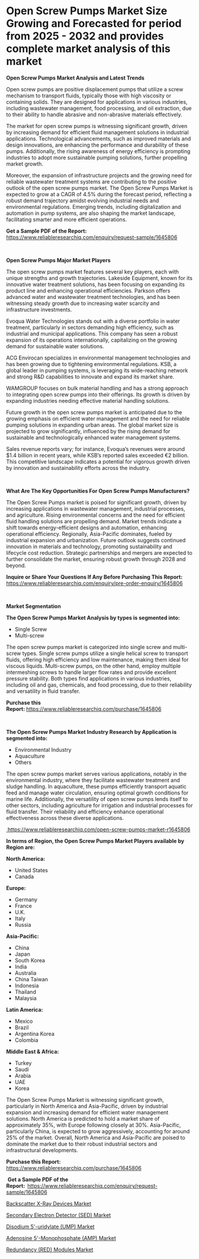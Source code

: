 <p><h1>Open Screw Pumps Market Size Growing and Forecasted for period from 2025 - 2032 and provides complete market analysis of this market</h1></p><p><strong>Open Screw Pumps Market Analysis and Latest Trends</strong></p>
<p><p>Open screw pumps are positive displacement pumps that utilize a screw mechanism to transport fluids, typically those with high viscosity or containing solids. They are designed for applications in various industries, including wastewater management, food processing, and oil extraction, due to their ability to handle abrasive and non-abrasive materials effectively. </p><p>The market for open screw pumps is witnessing significant growth, driven by increasing demand for efficient fluid management solutions in industrial applications. Technological advancements, such as improved materials and design innovations, are enhancing the performance and durability of these pumps. Additionally, the rising awareness of energy efficiency is prompting industries to adopt more sustainable pumping solutions, further propelling market growth.</p><p>Moreover, the expansion of infrastructure projects and the growing need for reliable wastewater treatment systems are contributing to the positive outlook of the open screw pumps market. The Open Screw Pumps Market is expected to grow at a CAGR of 4.5% during the forecast period, reflecting a robust demand trajectory amidst evolving industrial needs and environmental regulations. Emerging trends, including digitalization and automation in pump systems, are also shaping the market landscape, facilitating smarter and more efficient operations.</p></p>
<p><strong>Get a Sample PDF of the Report:&nbsp;</strong> <a href="https://www.reliableresearchiq.com/enquiry/request-sample/1645806?utm_campaign=1876&utm_medium=2&utm_source=Github&utm_content=ia&utm_term=29032025&utm_id=open-screw-pumps">https://www.reliableresearchiq.com/enquiry/request-sample/1645806</a></p>
<p>&nbsp;</p>
<p><strong>Open Screw Pumps Major Market Players</strong></p>
<p><p>The open screw pumps market features several key players, each with unique strengths and growth trajectories. Lakeside Equipment, known for its innovative water treatment solutions, has been focusing on expanding its product line and enhancing operational efficiencies. Parkson offers advanced water and wastewater treatment technologies, and has been witnessing steady growth due to increasing water scarcity and infrastructure investments.</p><p>Evoqua Water Technologies stands out with a diverse portfolio in water treatment, particularly in sectors demanding high efficiency, such as industrial and municipal applications. This company has seen a robust expansion of its operations internationally, capitalizing on the growing demand for sustainable water solutions.</p><p>ACG Envirocan specializes in environmental management technologies and has been growing due to tightening environmental regulations. KSB, a global leader in pumping systems, is leveraging its wide-reaching network and strong R&D capabilities to innovate and expand its market share.</p><p>WAMGROUP focuses on bulk material handling and has a strong approach to integrating open screw pumps into their offerings. Its growth is driven by expanding industries needing effective material handling solutions.</p><p>Future growth in the open screw pumps market is anticipated due to the growing emphasis on efficient water management and the need for reliable pumping solutions in expanding urban areas. The global market size is projected to grow significantly, influenced by the rising demand for sustainable and technologically enhanced water management systems.</p><p>Sales revenue reports vary; for instance, Evoqua’s revenues were around $1.4 billion in recent years, while KSB’s reported sales exceeded €2 billion. This competitive landscape indicates a potential for vigorous growth driven by innovation and sustainability efforts across the industry.</p></p>
<p>&nbsp;</p>
<p><strong>What Are The Key Opportunities For Open Screw Pumps Manufacturers?</strong></p>
<p><p>The Open Screw Pumps market is poised for significant growth, driven by increasing applications in wastewater management, industrial processes, and agriculture. Rising environmental concerns and the need for efficient fluid handling solutions are propelling demand. Market trends indicate a shift towards energy-efficient designs and automation, enhancing operational efficiency. Regionally, Asia-Pacific dominates, fueled by industrial expansion and urbanization. Future outlook suggests continued innovation in materials and technology, promoting sustainability and lifecycle cost reduction. Strategic partnerships and mergers are expected to further consolidate the market, ensuring robust growth through 2028 and beyond.</p></p>
<p><strong>Inquire or Share Your Questions If Any Before Purchasing This Report:</strong> <a href="https://www.reliableresearchiq.com/enquiry/pre-order-enquiry/1645806?utm_campaign=1876&utm_medium=2&utm_source=Github&utm_content=ia&utm_term=29032025&utm_id=open-screw-pumps">https://www.reliableresearchiq.com/enquiry/pre-order-enquiry/1645806</a></p>
<p>&nbsp;</p>
<p><strong>Market Segmentation</strong></p>
<p><strong>The Open Screw Pumps Market Analysis by types is segmented into:</strong></p>
<p><ul><li>Single Screw</li><li>Multi-screw</li></ul></p>
<p><p>The open screw pumps market is categorized into single screw and multi-screw types. Single screw pumps utilize a single helical screw to transport fluids, offering high efficiency and low maintenance, making them ideal for viscous liquids. Multi-screw pumps, on the other hand, employ multiple intermeshing screws to handle larger flow rates and provide excellent pressure stability. Both types find applications in various industries, including oil and gas, chemicals, and food processing, due to their reliability and versatility in fluid transfer.</p></p>
<p><strong>Purchase this Report:&nbsp;</strong><a href="https://www.reliableresearchiq.com/purchase/1645806?utm_campaign=1876&utm_medium=2&utm_source=Github&utm_content=ia&utm_term=29032025&utm_id=open-screw-pumps">https://www.reliableresearchiq.com/purchase/1645806</a></p>
<p>&nbsp;</p>
<p><strong>The Open Screw Pumps Market Industry Research by Application is segmented into:</strong></p>
<p><ul><li>Environmental Industry</li><li>Aquaculture</li><li>Others</li></ul></p>
<p><p>The open screw pumps market serves various applications, notably in the environmental industry, where they facilitate wastewater treatment and sludge handling. In aquaculture, these pumps efficiently transport aquatic feed and manage water circulation, ensuring optimal growth conditions for marine life. Additionally, the versatility of open screw pumps lends itself to other sectors, including agriculture for irrigation and industrial processes for fluid transfer. Their reliability and efficiency enhance operational effectiveness across these diverse applications.</p></p>
<p><a href="https://www.reliableresearchiq.com/open-screw-pumps-market-r1645806?utm_campaign=1876&utm_medium=2&utm_source=Github&utm_content=ia&utm_term=29032025&utm_id=open-screw-pumps">&nbsp;https://www.reliableresearchiq.com/open-screw-pumps-market-r1645806</a></p>
<p><strong>In terms of Region, the Open Screw Pumps Market Players available by Region are:</strong></p>
<p>
    <p> <strong> North America: </strong>
        <ul>
            <li>United States</li>
            <li>Canada</li>
        </ul>
        </p> 
    <p> <strong> Europe: </strong>
        <ul>
            <li>Germany</li>
            <li>France</li>
            <li>U.K.</li>
            <li>Italy</li>
            <li>Russia</li>
        </ul>
        </p> 
    <p> <strong> Asia-Pacific: </strong>
        <ul>
            <li>China</li>
            <li>Japan</li>
            <li>South Korea</li>
            <li>India</li>
            <li>Australia</li>
            <li>China Taiwan</li>
            <li>Indonesia</li>
            <li>Thailand</li>
            <li>Malaysia</li>
        </ul>
        </p> 
    <p> <strong> Latin America: </strong>
        <ul>
            <li>Mexico</li>
            <li>Brazil</li>
            <li>Argentina Korea</li>
            <li>Colombia</li>
        </ul>
        </p> 
    <p> <strong> Middle East & Africa: </strong>
        <ul>
            <li>Turkey</li>
            <li>Saudi</li>
            <li>Arabia</li>
            <li>UAE</li>
            <li>Korea</li>
        </ul>
    </p>
    </p>
<p><p>The Open Screw Pumps Market is witnessing significant growth, particularly in North America and Asia-Pacific, driven by industrial expansion and increasing demand for efficient water management solutions. North America is predicted to hold a market share of approximately 35%, with Europe following closely at 30%. Asia-Pacific, particularly China, is expected to grow aggressively, accounting for around 25% of the market. Overall, North America and Asia-Pacific are poised to dominate the market due to their robust industrial sectors and infrastructural developments.</p></p>
<p><strong>Purchase this Report: </strong><a href="https://www.reliableresearchiq.com/purchase/1645806?utm_campaign=1876&utm_medium=2&utm_source=Github&utm_content=ia&utm_term=29032025&utm_id=open-screw-pumps">https://www.reliableresearchiq.com/purchase/1645806</a></p>
<p>&nbsp;<strong>Get a Sample PDF of the Report:&nbsp;&nbsp;</strong><a href="https://www.reliableresearchiq.com/enquiry/request-sample/1645806?utm_campaign=1876&utm_medium=2&utm_source=Github&utm_content=ia&utm_term=29032025&utm_id=open-screw-pumps">https://www.reliableresearchiq.com/enquiry/request-sample/1645806</a></p>
<p><strong></strong></p>
<p><p><a href="https://github.com/navodfetiya/Market-Research-Report-List-1/blob/main/backscatter-x-ray-devices-market.md?utm_campaign=1876&utm_medium=2&utm_source=Github&utm_content=ia&utm_term=29032025&utm_id=open-screw-pumps">Backscatter X-Ray Devices Market</a></p><p><a href="https://github.com/omemaeuseda/Market-Research-Report-List-1/blob/main/secondary-electron-detector-sed-market.md?utm_campaign=1876&utm_medium=2&utm_source=Github&utm_content=ia&utm_term=29032025&utm_id=open-screw-pumps">Secondary Electron Detector (SED) Market</a></p><p><a href="https://github.com/burnicndole/Market-Research-Report-List-1/blob/main/disodium-5-uridylate-ump-market.md?utm_campaign=1876&utm_medium=2&utm_source=Github&utm_content=ia&utm_term=29032025&utm_id=open-screw-pumps">Disodium 5'-uridylate (UMP) Market</a></p><p><a href="https://github.com/cevzarvargem/Market-Research-Report-List-1/blob/main/adenosine-5-monophosphate-amp-market.md?utm_campaign=1876&utm_medium=2&utm_source=Github&utm_content=ia&utm_term=29032025&utm_id=open-screw-pumps">Adenosine 5'-Monophosphate (AMP) Market</a></p><p><a href="https://github.com/doganaqev/Market-Research-Report-List-1/blob/main/redundancy-red-modules-market.md?utm_campaign=1876&utm_medium=2&utm_source=Github&utm_content=ia&utm_term=29032025&utm_id=open-screw-pumps">Redundancy (RED) Modules Market</a></p></p>